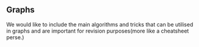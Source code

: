 ## Graphs

We would like to include the main algorithms and tricks that can be utilised in graphs and are important for revision purposes(more like a cheatsheet perse.)